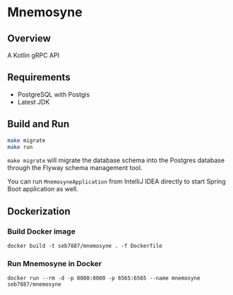 # Mnemosyne

## Overview

A Kotlin gRPC API

## Requirements

- PostgreSQL with Postgis
- Latest JDK

## Build and Run

```bash
make migrate
make run
```

`make migrate` will migrate the database schema into the Postgres database through the Flyway schema management tool.

You can run `MnemosyneApplication` from IntelliJ IDEA directly to start Spring Boot application as well.

## Dockerization

### Build Docker image

```
docker build -t seb7887/mnemosyne . -f Dockerfile
```

### Run Mnemosyne in Docker

```
docker run --rm -d -p 8080:8080 -p 6565:6565 --name mnemosyne seb7887/mnemosyne
```
